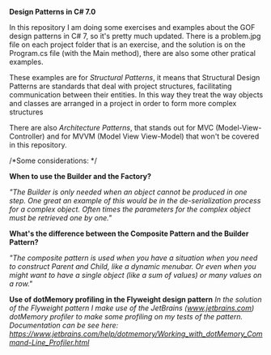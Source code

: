 <b>Design Patterns in C# 7.0</b>


In this repository I am doing some exercises and examples about the GOF design patterns in C# 7, so it's pretty much updated. There is a problem.jpg file on each project folder that is an exercise, and the solution is on the Program.cs file (with the Main method), there are also some other pratical examples.

These examples are for <i>Structural Patterns</i>, it means that Structural Design Patterns are standards that deal with project structures, facilitating communication between their entities. In this way they treat the way objects and classes are arranged in a project in order to form more complex structures

There are also <i>Architecture Patterns</i>, that stands out for MVC (Model-View-Controller) and for MVVM (Model View View-Model) that won't be covered in this repository.

/*Some considerations: */

<b>When to use the Builder and the Factory?</b>

 <i>"The Builder is only needed when an object cannot be produced in one step. One great an example of this would be in the de-serialization process for a complex object. Often times the parameters for the complex object must be retrieved one by one."</i>
 
<b>What's the difference between the Composite Pattern and the Builder Pattern?</b>
 
 <i>"The composite pattern is used when you have a situation when you need to construct Parent and Child, like a dynamic menubar. Or even when you might want to have a single object (like a sum of values) or many values on a row."</i>
 
 <b>Use of dotMemory profiling in the Flyweight design pattern</b>
 <i>In the solution of the Flyweight pattern I make use of the JetBrains (www.jetbrains.com) dotMemory profiler to make some profiling on my tests of the pattern. Documentation can be see here: https://www.jetbrains.com/help/dotmemory/Working_with_dotMemory_Command-Line_Profiler.html</i>